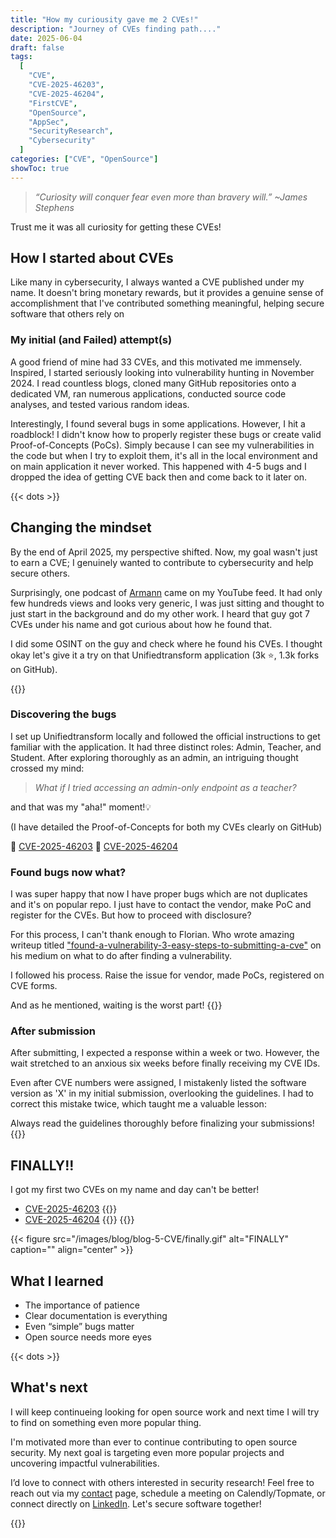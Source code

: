 ```yaml
---
title: "How my curiousity gave me 2 CVEs!"
description: "Journey of CVEs finding path...."
date: 2025-06-04
draft: false
tags:
  [
    "CVE",
    "CVE-2025-46203",
    "CVE-2025-46204",
    "FirstCVE",
    "OpenSource",
    "AppSec",
    "SecurityResearch",
    "Cybersecurity"
  ]
categories: ["CVE", "OpenSource"]
showToc: true
---
```


>  _“Curiosity will conquer fear even more than bravery will.”_
> _~James Stephens_

Trust me it was all curiosity for getting these CVEs!

## How I started about CVEs

Like many in cybersecurity, I always wanted a CVE published under my name. It doesn't bring monetary rewards, but it provides a genuine sense of accomplishment that I've contributed something meaningful, helping secure software that others rely on

### My initial (and Failed) attempt(s)

A good friend of mine had 33 CVEs, and this motivated me immensely. Inspired, I started seriously looking into vulnerability hunting in November 2024. I read countless blogs, cloned many GitHub repositories onto a dedicated VM, ran numerous applications, conducted source code analyses, and tested various random ideas.

Interestingly, I found several bugs in some applications. However, I hit a roadblock! I didn't know how to properly register these bugs or create valid Proof-of-Concepts (PoCs). Simply because I can see my vulnerabilities in the code but when I try to exploit them, it's all in the local environment and on main application it never worked. This happened with 4-5 bugs and I dropped the idea of getting CVE back then and come back to it later on.

{{< dots >}}

## Changing the mindset

By the end of April 2025, my perspective shifted. Now, my goal wasn't just to earn a CVE; I genuinely wanted to contribute to cybersecurity and help secure others.

Surprisingly, one podcast of [Armann](https://www.linkedin.com/in/armaan-sidana/) came on my YouTube feed. It had only few hundreds views and looks very generic, I was just sitting and thought to just start in the background and do my other work.
I heard that guy got 7 CVEs under his name and got curious about how he found that.

I did some OSINT on the guy and check where he found his CVEs. I thought okay let's give it a try on that Unifiedtransform application (3k ⭐, 1.3k forks on GitHub).

{{<seperator>}}

### Discovering the bugs

I set up Unifiedtransform locally and followed the official instructions to get familiar with the application. It had three distinct roles: Admin, Teacher, and Student. After exploring thoroughly as an admin, an intriguing thought crossed my mind:

> _What if I tried accessing an admin-only endpoint as a teacher?_

and that was my "aha!" moment!💡

(I have detailed the Proof-of-Concepts for both my CVEs clearly on GitHub)

🔗 [CVE-2025-46203](https://github.com/spbavarva/CVE-2025-46203)
🔗 [CVE-2025-46204](https://github.com/spbavarva/CVE-2025-46204)

### Found bugs now what?

I was super happy that now I have proper bugs which are not duplicates and it's on popular repo. I just have to contact the vendor, make PoC and register for the CVEs. But how to proceed with disclosure?

For this process, I can't thank enough to Florian. Who wrote amazing writeup titled ["found-a-vulnerability-3-easy-steps-to-submitting-a-cve"](https://medium.com/@dub-flow/found-a-vulnerability-3-easy-steps-to-submitting-a-cve-012148533650) on his medium on what to do after finding a vulnerability.

I followed his process. Raise the issue for vendor, made PoCs, registered on CVE forms.

And as he mentioned, waiting is the worst part!
{{<seperator>}}

### After submission

After submitting, I expected a response within a week or two. However, the wait stretched to an anxious six weeks before finally receiving my CVE IDs.

Even after CVE numbers were assigned, I mistakenly listed the software version as 'X' in my initial submission, overlooking the guidelines. I had to correct this mistake twice, which taught me a valuable lesson:

Always read the guidelines thoroughly before finalizing your submissions!
{{<seperator>}}

## FINALLY!!

I got my first two CVEs on my name and day can't be better!

- [CVE-2025-46203](https://www.cve.org/CVERecord?id=CVE-2025-46203)
{{<newline>}}
- [CVE-2025-46204](https://www.cve.org/CVERecord?id=CVE-2025-46204)
{{<newline>}}
{{<newline>}}

{{< figure src="/images/blog/blog-5-CVE/finally.gif" alt="FINALLY" caption="" align="center" >}}


## What I learned

- The importance of patience
- Clear documentation is everything
- Even “simple” bugs matter
- Open source needs more eyes

{{< dots >}}

## What's next

I will keep continueing looking for open source work and next time I will try to find on something even more popular thing.

I'm motivated more than ever to continue contributing to open source security. My next goal is targeting even more popular projects and uncovering impactful vulnerabilities.

I’d love to connect with others interested in security research! Feel free to reach out via my [contact](/contact) page, schedule a meeting on Calendly/Topmate, or connect directly on [LinkedIn](https://www.linkedin.com/in/snehbavarva/). Let's secure software together!

{{<seperator>}}
